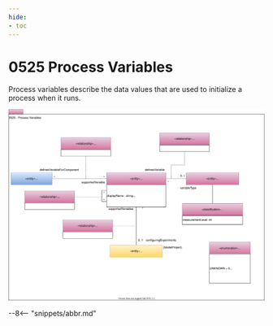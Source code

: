 ```yaml
---
hide:
- toc
---
```


<!-- SPDX-License-Identifier: CC-BY-4.0 -->
<!-- Copyright Contributors to the ODPi Egeria project. -->

# 0525 Process Variables

Process variables describe the data values that are used to initialize a process when it runs.

![UML](0525-Process-Variables.svg)


--8<-- "snippets/abbr.md"